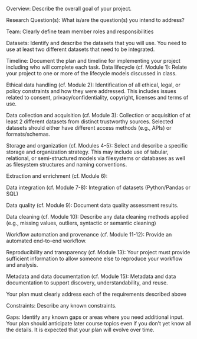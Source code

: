Overview: Describe the overall goal of your project.

Research Question(s): What is/are the question(s) you intend to address?

Team: Clearly define team member roles and responsibilities

Datasets: Identify and describe the datasets that you will use. You need to use at least two different datasets that need to be integrated.

Timeline: Document the plan and timeline for implementing your project including who will complete each task.
Data lifecycle (cf. Module 1): Relate your project to one or more of the lifecycle models discussed in class.

Ethical data handling (cf. Module 2): Identification of all ethical, legal, or policy constraints and how they were addressed. This includes issues related to consent, privacy/confidentiality, copyright, licenses and terms of use.

Data collection and acquisition (cf. Module 3): Collection or acquisition of at least 2 different datasets from distinct trustworthy sources. Selected datasets should either have different access methods (e.g., APIs) or formats/schemas.

Storage and organization (cf. Modules 4-5): Select and describe a specific storage and organization strategy. This may include use of tabular, relational, or semi-structured models via filesystems or databases as well as filesystem structures and naming conventions.

Extraction and enrichment (cf. Module 6):

Data integration (cf. Module 7-8): Integration of datasets (Python/Pandas or SQL)

Data quality (cf. Module 9): Document data quality assessment results.

Data cleaning (cf. Module 10): Describe any data cleaning methods applied (e.g., missing values, outliers, syntactic or semantic cleaning)

Workflow automation and provenance (cf. Module 11-12): Provide an automated end-to-end workflow. 

Reproducibility and transparency (cf. Module 13):  Your project must provide sufficient information to allow someone else to reproduce your workflow and analysis. 

Metadata and data documentation (cf. Module 15): Metadata and data documentation to support discovery, understandability, and reuse.

Your plan must clearly address each of the requirements described above


Constraints: Describe any known constraints.

Gaps: Identify any known gaps or areas where you need additional input.
Your plan should anticipate later course topics even if you don’t yet know all the details. It is expected that your plan will evolve over time.
